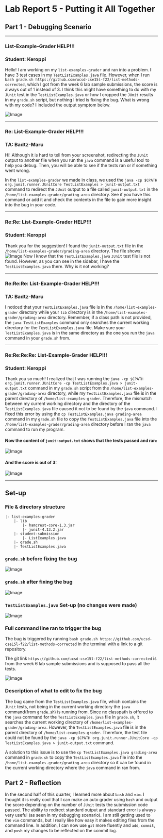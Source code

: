 # Lab Report 5 - Putting it All Together
## Part 1 - Debugging Scenario
---
### List-Example-Grader HELP!!!
### Student: Keroppi 
Hello! I am working on my ```list-examples-grader``` and ran into a problem. I have 3 test cases in my ```TestListExamples.java``` file. However, when I run ```bash grade.sh https://github.com/ucsd-cse15l-f22/list-methods-corrected```, which I got from the week 6 lab sample submissions, the score is always out of 1 instead of 3. I think this might have something to do with my ```JUnit``` test in the ```TestListExamples.java``` or how I cropped the ```JUnit``` results in my ```grade.sh``` script, but nothing I tried is fixing the bug. What is wrong with my code? I included the output symptom below. 

![Image](lab5(1).png)

---

### Re: List-Example-Grader HELP!!!
### TA: Badtz-Maru
Hi! Although it is hard to tell from your screenshot, redirecting the ```JUnit``` output to another file when you run the ```java``` command is a useful tool to help you debug. Then, you will be able to see if the tests ran or if something went wrong.

In the ```list-examples-grader``` we made in class, we used the ```java -cp $CPATH org.junit.runner.JUnitCore TestListExamples > junit-output.txt``` command to redirect the ```JUnit``` output to a file called ```junit-output.txt``` in the ```/home/list-examples-grader/grading-area``` directory. See if you have this command or add it and check the contents in the file to gain more insight into the bug in your code. 

---

### Re:Re: List-Example-Grader HELP!!!
### Student: Keroppi 
Thank you for the suggestion! I found the ```junit-output.txt``` file in the ```/home/list-examples-grader/grading-area``` directory. The file shows:
![Image](lab5(2).png)
Now I know that the ```TestListExamples.java``` ```JUnit``` test file is not found. However, as you can see in the sidebar, I have the ```TestListExamples.java``` there. Why is it not working?

---

### Re:Re:Re: List-Example-Grader HELP!!!
### TA: Badtz-Maru

I noticed that your ```TestListExamples.java``` file is in the ```/home/list-examples-grader``` directory while your ```lib``` directory is in the  ```/home/list-examples-grader/grading-area``` directory. Remember, if a class path is not provided, the ```java TestListExamples``` command only searches the current working directory for the ```TestListExamples.java``` file. Make sure your ```TestListExamples.java``` is in the same directory as the one you run the ```java``` command in your ```grade.sh``` from.

---

### Re:Re:Re:Re: List-Example-Grader HELP!!!
### Student: Keroppi 
Thank you so much! I realized that I was running the ```java -cp $CPATH org.junit.runner.JUnitCore -cp TestListExamples.java > junit-output.txt``` command in my ```grade.sh``` script from the ```/home/list-examples-grader/grading-area``` directory, while my ```TestListExamples.java``` file is in the parent directory of ```/home/list-examples-grader```. Therefore, the mismatch between my current working directory and the directory of the ```TestListExamples.java``` file caused it not to be found by the ```java``` command. I fixed this error by using the ```cp TestListExamples.java grading-area``` command in my ```grade.sh``` file to copy the ```TestListExamples.java``` file into the ```/home/list-examples-grader/grading-area``` directory before I ran the ```java``` command to run my program. 

#### Now the content of ```junit-output.txt``` shows that the tests passed and ran:

![Image](lab5(3).png)

#### And the score is out of 3:

![Image](lab5(4).png)

---

## Set-up
### File & directory structure
```
|- list-examples-grader
    |- lib
        |- hamcrest-core-1.3.jar
        |- junit-4.13.2.jar
    |- student-submission
        |- ListExamples.java
    |- grade.sh 
    |- TestListExamples.java
```
### ```grade.sh``` before fixing the bug

![Image](lab5(5).png)

### ```grade.sh``` after fixing the bug

![Image](lab5(6).png)

### ```TestListExamples.java``` Set-up (no changes were made)
![Image](lab5(8).png)


### Full command line ran to trigger the bug
The bug is triggered by running ```bash grade.sh https://github.com/ucsd-cse15l-f22/list-methods-corrected``` in the terminal with a link to a git repository.

The git link ```https://github.com/ucsd-cse15l-f22/list-methods-corrected``` is from the week 6 lab sample submissions and is supposed to pass all the tests.

![Image](lab5(1).png)

### Description of what to edit to fix the bug
The bug came from the ```TestListExamples.java``` file, which contains the ```JUnit``` tests, not being in the current working directory the ```java``` command(from ```grade.sh```) is running from. Since no classpath is offered to the ```java``` command for the  ```TestListExamples.java``` file in ```grade.sh```, it searches the current working directory of ```/home/list-examples-grader/grading-area```. However, the  ```TestListExamples.java``` file is in the parent directory of ```/home/list-examples-grader```. Therefore, the test file could not be found by the ```java -cp $CPATH org.junit.runner.JUnitCore -cp TestListExamples.java > junit-output.txt``` command.

A solution to this issue is to use the ```cp TestListExamples.java grading-area``` command in ```grade.sh``` to copy the ```TestListExamples.java``` file into the ```/home/list-examples-grader/grading-area``` directory so it can be found in the current working directory where the ```java``` command in ran from.

## Part 2 - Reflection

In the second half of this quarter, I learned more about ```bash``` and ```vim```. I thought it is really cool that I can make an auto grader using ```bash``` and output the score depending on the number of ```JUnit``` tests the submission code passed. The ability to redirect standard output and standard error is always very useful (as seen in my debugging scenario). I am still getting used to the ```vim``` commands, but I really like how easy it makes editing files from the command line. In addition, I can now use ```git``` more fluently and ```add```, ```commit```, and ```push``` my changes to be reflected on the commit log. 








